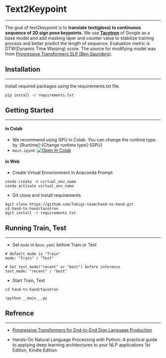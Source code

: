 # Text2Keypoint

----------------------

The goal of text2keypoint is to **translate text(gloss) to continuous sequence of 2D sign pose keypoints**. We use **<u>Tacotron</u>** of Google as a base model and add masking layer and counter value to stabilize training process and better predict the length of sequence. Evaluation metric is DTW(Dynamic Time Warping) score. The source for modifying model was from [Progressive Transformers SLP (Ben Saunders)](https://github.com/BenSaunders27/ProgressiveTransformersSLP). 

## Installation

------------------------------

Install required packages using the requirements.txt file.

```
pip install -r requirements.txt
```

## Getting Started

---------------------

#### in Colab

- We recommend using GPU in Colab. You can change the runtime type by :[Runtime]-[Change runtime type]-[GPU] 
- `main.ipynb`: [![Open In Colab](https://colab.research.google.com/assets/colab-badge.svg)](https://colab.research.google.com/github/602-go/getPic/blob/master/getPic_chatbot/test.ipynb)

#### in Web

* Create Virtual Envorionment in Anaconda Prompt

```
conda create -n virtual_env_name
conda activate virtual_env_name
```

* Git clone and Install requirements

```
$git clone https://github.com/Tobigs-team/hand-to-hand.git
cd hand-to-hand/tacotron
$git install -r requirements.txt
```

## Running Train, Test

-------------------

* Set  `mode`  in `Base.yaml`  before Train or Test


```
# default mode is "Train"
mode: "Train" / "Test"

# Set test_mode("recent" or "best") before inference
test_mode: "recent" / "best"
```

* Start Train, Test

```
cd hand-to-hand/tacotron

!python __main__.py
```

## Refrence

------------------------------------------

* [Progressive Transformers for End-to-End Sign Language Production](https://github.com/BenSaunders27/ProgressiveTransformersSLP)

* Hands-On Natural Language Processing with Python: A practical guide to applying deep learning architectures to your NLP applications 1st Edition, Kindle Edition
